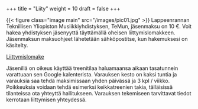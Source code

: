 +++
title = "Liity"
weight = 10
draft = false
+++

{{< figure class="image main" src="/images/pic01.jpg" >}}
Lappeenrannan Teknillisen Yliopiston Musiikkiyhdistyksen, TeMun, jäsenmaksu on 10 €. Voit hakea yhdistyksen jäsenyyttä täyttämällä oheisen liittymislomakkeen. Jäsenmaksun maksuohjeet lähetetään sähköpostitse, kun hakemuksesi on käsitelty.

<a target="_blank" href="https://goo.gl/forms/AqF2KRBu6d9qaoNe2">Liittymislomake</a>

Jäsenillä on oikeus käyttää treenitilaa haluamaansa aikaan tasatunnein varattuaan sen Google kalenterista. Varauksen kesto on kaksi tuntia ja varauksia saa tehdä maksimissaan yhden päivässä ja 3 kpl / viikko. Poikkeuksia voidaan tehdä esimerksi keikkatreenien takia, tälläisissä tilanteissa ota yhteyttä hallitukseen. Varauksen tekemiseen tarvittavat tiedot kerrotaan liittymisen yhteydessä.
